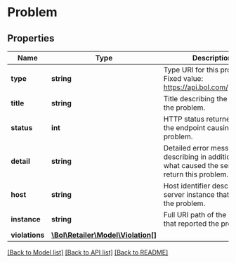 # Problem

## Properties
Name | Type | Description | Notes
------------ | ------------- | ------------- | -------------
**type** | **string** | Type URI for this problem. Fixed value: https://api.bol.com/problems. | [optional] 
**title** | **string** | Title describing the nature of the problem. | [optional] 
**status** | **int** | HTTP status returned from the endpoint causing the problem. | [optional] 
**detail** | **string** | Detailed error message describing in additional detail what caused the service to return this problem. | [optional] 
**host** | **string** | Host identifier describing the server instance that reported the problem. | [optional] 
**instance** | **string** | Full URI path of the resource that reported the problem. | [optional] 
**violations** | [**\Bol\Retailer\Model\Violation[]**](Violation.md) |  | 

[[Back to Model list]](../README.md#documentation-for-models) [[Back to API list]](../README.md#documentation-for-api-endpoints) [[Back to README]](../README.md)



